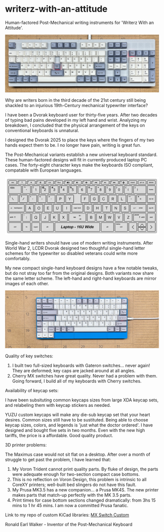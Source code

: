 # writerz-with-an-attitude
Human-factored Post-Mechanical writing instruments for 'Writerz With an Attitude'.

<img src="Images/MaximusGitHub.png" width="650" />

Why are writers born in the third decade of the 21st century still being shackled to an injurious 19th-Century mechanical typewriter interface?

I have been a Dvorak keyboard user for thirty-five years. After two decades of typing bad pains developed in my left hand and wrist. Analyzing 
my breakdown, I concluded that the physical arrangement of the keys on conventional keyboards is unnatural.

I designed the Dvorak 2025 to place the keys where the fingers of my two hands expect them to be. I no longer have pain, writing is great fun.

The Post-Mechanical variants establish a new universal keyboard standard. These human-factored designs will fit in currently produced laptop
PC cases. The forty-eight character keys make the keyboards ISO compliant, compatable with European languages.


<img src="Images/LaptopGitHub.png" width="650" />

Single-hand writers should have use of modern writing instruments. After World War 2, LCDR Dvorak designed two thoughful single-hand letter 
schemes for the typewriter so disabled veterans could write more comfortably.

My new compact single-hand keyboard designs have a few notable tweaks, but do not stray too far from the original designs. Both variants now share 
the same letter scheme. The left-hand and right-hand keyboards are mirror images of each other.


<img src="Images/LeftCmpGitHub.png" width="650" />

Quality of key switches:

1. I built two full-sized keyboards with Gateron switches... never again! They are deformed; key caps are jacked around at all angles. 
2. Cherry MX switches have great quality. Never had a problem with them. Going forward, I build all of my keyboards with Cherry switches.

Availability of keycap sets:

I have been subsituting common keycaps sizes from large XDA keycap sets, and relabeling them with keycap stickers as needed.

YUZU custom keycaps will make any die-sub keycap set that your heart desires. Common sizes still have to be sustituted. Being able to choose 
keycap sizes, colors, and legends is 'just what the doctor ordered'. I have designed and bought five sets in two months. Even
with the new high tariffs, the price is a affordable. Good quality product.

3D printer problems:

The Maximus case would not sit flat on a desktop. After over a month of struggle to get past the problem, I have learned that:

1. My Voron Trident cannot print quality parts. By fluke of design, the parts were adequate enough for two-section compact case bottoms. 
2. This is no reflection on Voron Design, this problem is intrinsic to all CoreXY printers; well-built bed slingers do not have this fault.
3. My Prusa MK3.5 has a new companion... a Prusa MK4S. The new printer makes parts that match-up perfectly with the MK 3.5 parts.  
4. Print times for case bottom sections changed dramatically: from 3hs 15 mins to 1 hr 45 mins. I am now a committed Prusa fanatic.

Link to my repo of custom KiCad libraries: [MX Switch Custom](https://github.com/Dholydai/mx-switch-custom)

Ronald Earl Walker - Inventor of the Post-Mechanical Keyboard
   
